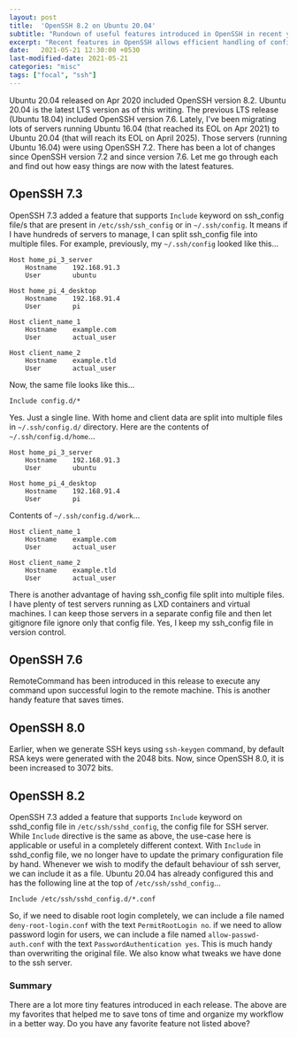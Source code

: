 ```yaml
---
layout: post
title:  'OpenSSH 8.2 on Ubuntu 20.04'
subtitle: "Rundown of useful features introduced in OpenSSH in recent years."
excerpt: "Recent features in OpenSSH allows efficient handling of configurations, both on the client side and on the server side. Let's find out what they are."
date:   2021-05-21 12:30:00 +0530
last-modified-date: 2021-05-21
categories: "misc"
tags: ["focal", "ssh"]
---
```


Ubuntu 20.04 released on Apr 2020 included OpenSSH version 8.2. Ubuntu 20.04 is the latest LTS version as of this writing. The previous LTS release (Ubuntu 18.04) included OpenSSH version 7.6. Lately, I've been migrating lots of servers running Ubuntu 16.04 (that reached its EOL on Apr 2021) to Ubuntu 20.04 (that will reach its EOL on April 2025). Those servers (running Ubuntu 16.04) were using OpenSSH 7.2. There has been a lot of changes since OpenSSH version 7.2 and since version 7.6. Let me go through each and find out how easy things are now with the latest features.

## OpenSSH 7.3

OpenSSH 7.3 added a feature that supports `Include` keyword on ssh_config file/s that are present in `/etc/ssh/ssh_config` or in `~/.ssh/config`. It means if I have hundreds of servers to manage, I can split ssh_config file into multiple files. For example, previously, my `~/.ssh/config` looked like this...

```
Host home_pi_3_server
    Hostname    192.168.91.3
    User        ubuntu

Host home_pi_4_desktop
    Hostname    192.168.91.4
    User        pi

Host client_name_1
    Hostname    example.com
    User        actual_user

Host client_name_2
    Hostname    example.tld
    User        actual_user
```

Now, the same file looks like this...

```
Include config.d/*
```

Yes. Just a single line. With home and client data are split into multiple files in `~/.ssh/config.d/` directory. Here are the contents of `~/.ssh/config.d/home`...

```
Host home_pi_3_server
    Hostname    192.168.91.3
    User        ubuntu

Host home_pi_4_desktop
    Hostname    192.168.91.4
    User        pi
```

Contents of `~/.ssh/config.d/work`...

```
Host client_name_1
    Hostname    example.com
    User        actual_user

Host client_name_2
    Hostname    example.tld
    User        actual_user
```

There is another advantage of having ssh_config file split into multiple files. I have plenty of test servers running as LXD containers and virtual machines. I can keep those servers in a separate config file and then let gitignore file ignore only that config file. Yes, I keep my ssh_config file in version control.

## OpenSSH 7.6

RemoteCommand has been introduced in this release to execute any command upon successful login to the remote machine. This is another handy feature that saves times.

## OpenSSH 8.0

Earlier, when we generate SSH keys using `ssh-keygen` command, by default RSA keys were generated with the 2048 bits. Now, since OpenSSH 8.0, it is been increased to 3072 bits.

## OpenSSH 8.2

OpenSSH 7.3 added a feature that supports `Include` keyword on sshd_config file in `/etc/ssh/sshd_config`, the config file for SSH server. While `Include` directive is the same as above, the use-case here is applicable or useful in a completely different context. With `Include` in sshd_config file, we no longer have to update the primary configuration file by hand. Whenever we wish to modify the default behaviour of ssh server, we can include it as a file. Ubuntu 20.04 has already configured this and has the following line at the top of `/etc/ssh/sshd_config`...

```
Include /etc/ssh/sshd_config.d/*.conf
```

So, if we need to disable root login completely, we can include a file named `deny-root-login.conf` with the text `PermitRootLogin no`. if we need to allow password login for users, we can include a file named `allow-passwd-auth.conf` with the text `PasswordAuthentication yes`. This is much handy than overwriting the original file. We also know what tweaks we have done to the ssh server.

### Summary

There are a lot more tiny features introduced in each release. The above are my favorites that helped me to save tons of time and organize my workflow in a better way. Do you have any favorite feature not listed above?
